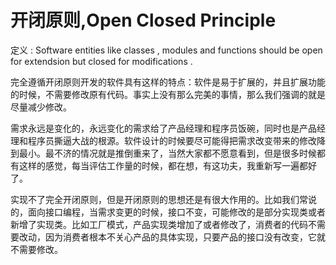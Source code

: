 # 开闭原则,Open Closed Principle

定义 : Software entities like classes , modules and functions should be open for extendsion but closed for modifications .


完全遵循开闭原则开发的软件具有这样的特点：软件是易于扩展的，并且扩展功能的时候，不需要修改原有代码。事实上没有那么完美的事情，那么我们强调的就是尽量减少修改。

需求永远是变化的，永远变化的需求给了产品经理和程序员饭碗，同时也是产品经理和程序员撕逼大战的根源。软件设计的时候要尽可能得把需求改变带来的修改降到最小。最不济的情况就是推倒重来了，当然大家都不愿意看到，但是很多时候都有这样的感觉，每当评估工作量的时候，都在想，有这功夫，我重新写一遍都好了。

实现不了完全开闭原则，但是开闭原则的思想还是有很大作用的。比如我们常说的，面向接口编程，当需求变更的时候，接口不变，可能修改的是部分实现类或者新增了实现类。比如工厂模式，产品实现类增加了或者修改了，消费者的代码不需要改动，因为消费者根本不关心产品的具体实现，只要产品的接口没有改变，它就不需要修改。